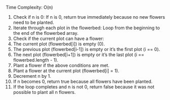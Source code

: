 Time Complexity: O(n)

1. Check if n is 0: If n is 0, return true immediately because no new flowers need to be planted.
2. Iterate through each plot in the flowerbed: Loop from the beginning to the end of the flowerbed array.
3. Check if the current plot can have a flower:
4.   The current plot (flowerbed[i]) is empty (0).
5.   The previous plot (flowerbed[i-1]) is empty or it’s the first plot (i == 0).
6.   The next plot (flowerbed[i+1]) is empty or it’s the last plot (i == flowerbed.length - 1).
7. Plant a flower if the above conditions are met.
8. Plant a flower at the current plot (flowerbed[i] = 1).
9. Decrement n by 1.
10. If n becomes 0, return true because all flowers have been planted.
11. If the loop completes and n is not 0, return false because it was not possible to plant all n flowers.
